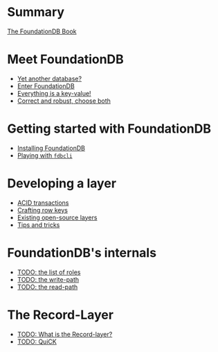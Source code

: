 # Summary

[The FoundationDB Book](welcome.md)

# Meet FoundationDB

- [Yet another database?](./meet_fdb/another_db.md)
- [Enter FoundationDB](./meet_fdb/enter_fdb.md)
- [Everything is a key-value!](./meet_fdb/everything_is_kv.md)
- [Correct and robust, choose both](./meet_fdb/correctess.md)

# Getting started with FoundationDB

- [Installing FoundationDB](./getting_started/installing-fdb.md)
- [Playing with `fdbcli`](./getting_started/fdbcli.md)

# Developing a layer

- [ACID transactions](./develop_layer/transactions.md)
- [Crafting row keys](./develop_layer/crafting-row-keys.md)
- [Existing open-source layers](./develop_layer/studiable-layers.md)
- [Tips and tricks](./develop_layer/tips.md)

# FoundationDB's internals

- [TODO: the list of roles]()
- [TODO: the write-path]()
- [TODO: the read-path]()

# The Record-Layer
- [TODO: What is the Record-layer?]()
- [TODO: QuiCK]()
